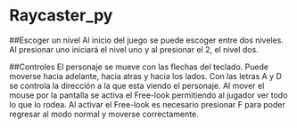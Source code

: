 # Raycaster_py

##Escoger un nivel
Al inicio del juego se puede escoger entre dos niveles. Al presionar uno iniciará el nivel uno y al presionar el 2, el nivel dos.

##Controles
El personaje se mueve con las flechas del teclado. Puede moverse hacia adelante, hacia atras y hacia los lados.
Con las letras A y D se controla la dirección a la que esta viendo el personaje.
Al mover el mouse por la pantalla se activa el Free-look permitiendo al jugador ver todo lo que lo rodea.
Al activar el Free-look es necesario presionar F para poder regresar al modo normal y moverse correctamente.
